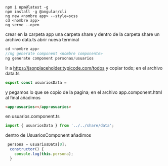 ```JS
npm i npm@latest -g
npm install -g @angular/cli
ng new <nombre app> --style=scss
cd <nombre app>	
ng serve --open
```
crear en la carpeta app una carpeta share
y dentro de la carpeta share un archivo
data.ts
abrir nueva terminal
```js
cd <nombre app>
//ng generate component <nombre componente>
ng generate component personas/usuarios
```
Ir a https://jsonplaceholder.typicode.com/todos y copiar todo;
en el archivo data.ts 
``` js
export const usuariosData = 
```
y pegamos lo que se copio de la pagina;
en el archivo app.component.html al final añadimos
```html
<app-usuarios></app-usuarios>
```
en usuarios.component.ts
```js
import { usuariosData } from '../../share/data';
```
dentro de UsuariosComponent añadimos
```js
 persona = usuariosData[0];
  constructor() {
    console.log(this.persona);
  }
```
